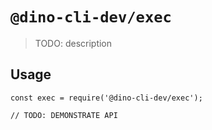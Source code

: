 # `@dino-cli-dev/exec`

> TODO: description

## Usage

```
const exec = require('@dino-cli-dev/exec');

// TODO: DEMONSTRATE API
```
